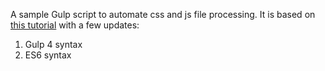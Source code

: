 A sample Gulp script to automate css and js file processing. It is based on [this tutorial](https://scotch.io/tutorials/automate-your-tasks-easily-with-gulp-js) with a few updates:
1. Gulp 4 syntax
2. ES6 syntax
